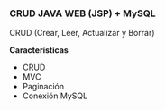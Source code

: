 <h3>
CRUD JAVA WEB (JSP) + MySQL
</H3>

<p>
  CRUD (Crear, Leer, Actualizar y Borrar)
</p>

<b>Características</b>
<ul>
  <li>CRUD</li>
  <li>MVC</li>
  <li>Paginación</li>
  <li>Conexión MySQL</li>
</ul>
